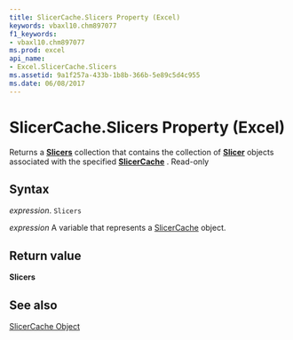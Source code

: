 ```yaml
---
title: SlicerCache.Slicers Property (Excel)
keywords: vbaxl10.chm897077
f1_keywords:
- vbaxl10.chm897077
ms.prod: excel
api_name:
- Excel.SlicerCache.Slicers
ms.assetid: 9a1f257a-433b-1b8b-366b-5e89c5d4c955
ms.date: 06/08/2017
---
```



# SlicerCache.Slicers Property (Excel)

Returns a  **[Slicers](Excel.Slicers.md)** collection that contains the collection of **[Slicer](Excel.Slicer.md)** objects associated with the specified **[SlicerCache](Excel.SlicerCache.md)** . Read-only


## Syntax

 _expression_. `Slicers`

 _expression_ A variable that represents a [SlicerCache](./Excel.SlicerCache.md) object.


## Return value

 **Slicers**


## See also


[SlicerCache Object](Excel.SlicerCache.md)

